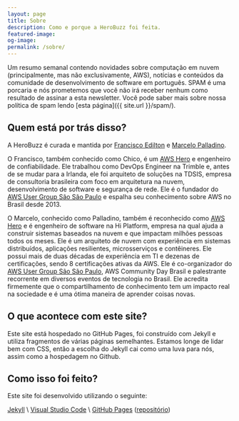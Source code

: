 ```yaml
---
layout: page
title: Sobre
description: Como e porque a HeroBuzz foi feita.
featured-image:
og-image:
permalink: /sobre/
---
```


Um resumo semanal contendo novidades sobre computação em nuvem (principalmente, mas não exclusivamente, AWS), notícias e conteúdos da comunidade de desenvolvimento de software em português. SPAM é uma porcaria e nós prometemos que você não irá receber nenhum como resultado de assinar a esta newsletter. Você pode saber mais sobre nossa política de spam lendo [esta página]({{ site.url }}/spam/).

## Quem está por trás disso?

A HeroBuzz é curada e mantida por [Francisco Edilton](https://twitter.com/franciscoed) e [Marcelo Palladino](https://twitter.com/mfpalladino). 

O Francisco, também conhecido como Chico, é um [AWS Hero](https://aws.amazon.com/pt/developer/community/heroes/francisco-edilton/) e engenheiro de confiabilidade. Ele trabalhou como DevOps Engineer na Trimble e, antes de se mudar para a Irlanda, ele foi arquiteto de soluções na TDSIS, empresa de consultoria brasileira com foco em arquitetura na nuvem, desenvolvimento de software e segurança de rede. Ele é o fundador do [AWS User Group São São Paulo](https://www.meetup.com/pt-BR/awsusergroupsp/) e espalha seu conhecimento sobre AWS no Brasil desde 2013.

O Marcelo, conhecido como Palladino, também é reconhecido como [AWS Hero](https://aws.amazon.com/pt/developer/community/heroes/marcelo-palladino/) e é engenheiro de software na Hi Platform, empresa na qual ajuda a construir sistemas baseados na nuvem e que impactam milhões pessoas todos os meses. Ele é um arquiteto de nuvem com experiência em sistemas distribuídos, aplicações resilientes, microsserviços e contêineres. Ele possui mais de duas décadas de experiência em TI e dezenas de certificações, sendo 8 certificações ativas da AWS. Ele é co-organizador do [AWS User Group São São Paulo](https://www.meetup.com/pt-BR/awsusergroupsp/), AWS Community Day Brasil e palestrante recorrente em diversos eventos de tecnologia no Brasil. Ele acredita firmemente que o compartilhamento de conhecimento tem um impacto real na sociedade e é uma ótima maneira de aprender coisas novas.

## O que acontece com este site?

Este site está hospedado no GitHub Pages, foi construído com Jekyll e utiliza fragmentos de várias páginas semelhantes. Estamos longe de lidar bem com CSS, então a escolha do Jekyll cai como uma luva para nós, assim como a hospedagem no Github.

## Como isso foi feito?

Este site foi desenvolvido utilizando o seguinte:

[Jekyll](https://jekyllrb.com/) \\
[Visual Studio Code](https://code.visualstudio.com/) \\
[GitHub Pages](https://pages.github.com/) ([repositório](https://github.com/HeroBuzz/herobuzz.github.io))